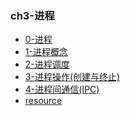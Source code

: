 ### ch3-进程
- [0-进程](0-进程.md)
- [1-进程概念](1-进程概念.md)
- [2-进程调度](2-进程调度.md)
- [3-进程操作(创建与终止)](3-进程操作(创建与终止).md)
- [4-进程间通信(IPC)](4-进程间通信(IPC).md)
- [resource](resource/index.md)
